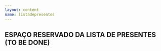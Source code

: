 ```yaml
---
layout: content
name: listadepresentes
---
```



## ESPAÇO RESERVADO DA LISTA DE PRESENTES (TO BE DONE)
